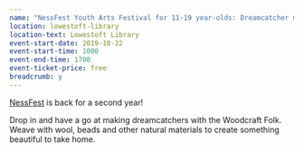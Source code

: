 ```yaml
---
name: "NessFest Youth Arts Festival for 11-19 year-olds: Dreamcatcher making with the Woodcraft Folk"
location: lowestoft-library
location-text: Lowestoft Library
event-start-date: 2019-10-22
event-start-time: 1000
event-end-time: 1700
event-ticket-price: free
breadcrumb: y
---
```


[NessFest](https://www.facebook.com/NessFestLowestoft/) is back for a second year!

Drop in and have a go at making dreamcatchers with the Woodcraft Folk. Weave with wool, beads and other natural materials to create something beautiful to take home.
